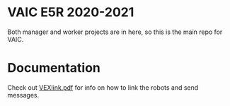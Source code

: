 # VAIC E5R 2020-2021
 Both manager and worker projects are in here, so this is the main repo for VAIC.

# Documentation
Check out [VEXlink.pdf](https://drive.google.com/file/d/13mTA6BT7CPskJzh4YgsfAfoH9OgK75Hn/view) for info on how to link the robots and send messages.
